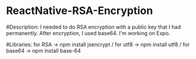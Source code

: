 # ReactNative-RSA-Encryption

#Description: 
I needed to do RSA encryption with a public key that I had permanently. After encryption, I used base64. I'm working on Expo.

#Libraries: 
for RSA ->  npm install jsencrypt / 
for utf8 -> npm install utf8 / 
for base64 -> npm install base-64
